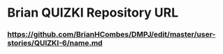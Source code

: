 # Brian QUIZKI Repository URL
### https://github.com/BrianHCombes/DMPJ/edit/master/user-stories/QUIZKI-6/name.md

